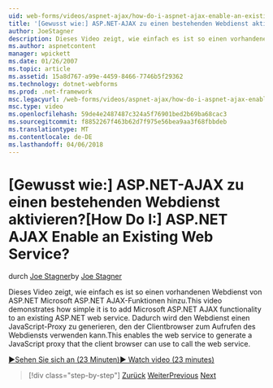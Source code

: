 ```yaml
---
uid: web-forms/videos/aspnet-ajax/how-do-i-aspnet-ajax-enable-an-existing-web-service
title: '[Gewusst wie:] ASP.NET-AJAX zu einen bestehenden Webdienst aktivieren? | Microsoft-Dokumentation'
author: JoeStagner
description: Dieses Video zeigt, wie einfach es ist so einen vorhandenen Webdienst von ASP.NET Microsoft ASP.NET AJAX-Funktionen hinzu. Dadurch wird den Webdienst gen...
ms.author: aspnetcontent
manager: wpickett
ms.date: 01/26/2007
ms.topic: article
ms.assetid: 15a8d767-a99e-4459-8466-7746b5f29362
ms.technology: dotnet-webforms
ms.prod: .net-framework
msc.legacyurl: /web-forms/videos/aspnet-ajax/how-do-i-aspnet-ajax-enable-an-existing-web-service
msc.type: video
ms.openlocfilehash: 59de4e2487487c324a5f76901bed2b69ba68cac3
ms.sourcegitcommit: f8852267f463b62d7f975e56bea9aa3f68fbbdeb
ms.translationtype: MT
ms.contentlocale: de-DE
ms.lasthandoff: 04/06/2018
---
```

<a name="how-do-i-aspnet-ajax-enable-an-existing-web-service"></a><span data-ttu-id="d3482-105">[Gewusst wie:] ASP.NET-AJAX zu einen bestehenden Webdienst aktivieren?</span><span class="sxs-lookup"><span data-stu-id="d3482-105">[How Do I:] ASP.NET AJAX Enable an Existing Web Service?</span></span>
====================
<span data-ttu-id="d3482-106">durch [Joe Stagner](https://github.com/JoeStagner)</span><span class="sxs-lookup"><span data-stu-id="d3482-106">by [Joe Stagner](https://github.com/JoeStagner)</span></span>

<span data-ttu-id="d3482-107">Dieses Video zeigt, wie einfach es ist so einen vorhandenen Webdienst von ASP.NET Microsoft ASP.NET AJAX-Funktionen hinzu.</span><span class="sxs-lookup"><span data-stu-id="d3482-107">This video demonstrates how simple it is to add Microsoft ASP.NET AJAX functionality to an existing ASP.NET web service.</span></span> <span data-ttu-id="d3482-108">Dadurch wird den Webdienst einen JavaScript-Proxy zu generieren, den der Clientbrowser zum Aufrufen des Webdiensts verwenden kann.</span><span class="sxs-lookup"><span data-stu-id="d3482-108">This enables the web service to generate a JavaScript proxy that the client browser can use to call the web service.</span></span>

[<span data-ttu-id="d3482-109">&#9654;Sehen Sie sich an (23 Minuten)</span><span class="sxs-lookup"><span data-stu-id="d3482-109">&#9654; Watch video (23 minutes)</span></span>](https://channel9.msdn.com/Blogs/ASP-NET-Site-Videos/how-do-i-aspnet-ajax-enable-an-existing-web-service)

> [!div class="step-by-step"]
> <span data-ttu-id="d3482-110">[Zurück](how-do-i-add-aspnet-ajax-features-to-an-existing-web-application.md)
> [Weiter](how-do-i-use-the-aspnet-ajax-client-library-controls.md)</span><span class="sxs-lookup"><span data-stu-id="d3482-110">[Previous](how-do-i-add-aspnet-ajax-features-to-an-existing-web-application.md)
[Next](how-do-i-use-the-aspnet-ajax-client-library-controls.md)</span></span>
